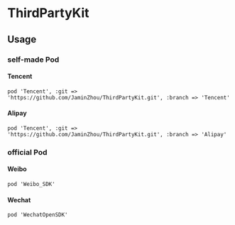 # ThirdPartyKit

## Usage
### self-made Pod

#### Tencent
```` pod 'Tencent', :git => 'https://github.com/JaminZhou/ThirdPartyKit.git', :branch => 'Tencent' ````

#### Alipay
```` pod 'Tencent', :git => 'https://github.com/JaminZhou/ThirdPartyKit.git', :branch => 'Alipay' ````
 
### official Pod

#### Weibo
```` pod 'Weibo_SDK' ````

#### Wechat
```` pod 'WechatOpenSDK' ````
    
